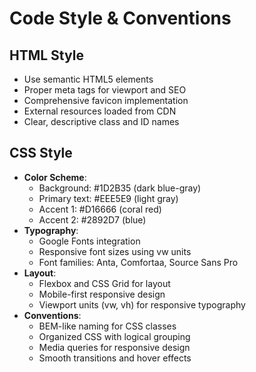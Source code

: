 # Code Style & Conventions

## HTML Style
- Use semantic HTML5 elements
- Proper meta tags for viewport and SEO
- Comprehensive favicon implementation
- External resources loaded from CDN
- Clear, descriptive class and ID names

## CSS Style
- **Color Scheme**: 
  - Background: #1D2B35 (dark blue-gray)
  - Primary text: #EEE5E9 (light gray)
  - Accent 1: #D16666 (coral red)
  - Accent 2: #2892D7 (blue)
- **Typography**:
  - Google Fonts integration
  - Responsive font sizes using vw units
  - Font families: Anta, Comfortaa, Source Sans Pro
- **Layout**:
  - Flexbox and CSS Grid for layout
  - Mobile-first responsive design
  - Viewport units (vw, vh) for responsive typography
- **Conventions**:
  - BEM-like naming for CSS classes
  - Organized CSS with logical grouping
  - Media queries for responsive design
  - Smooth transitions and hover effects